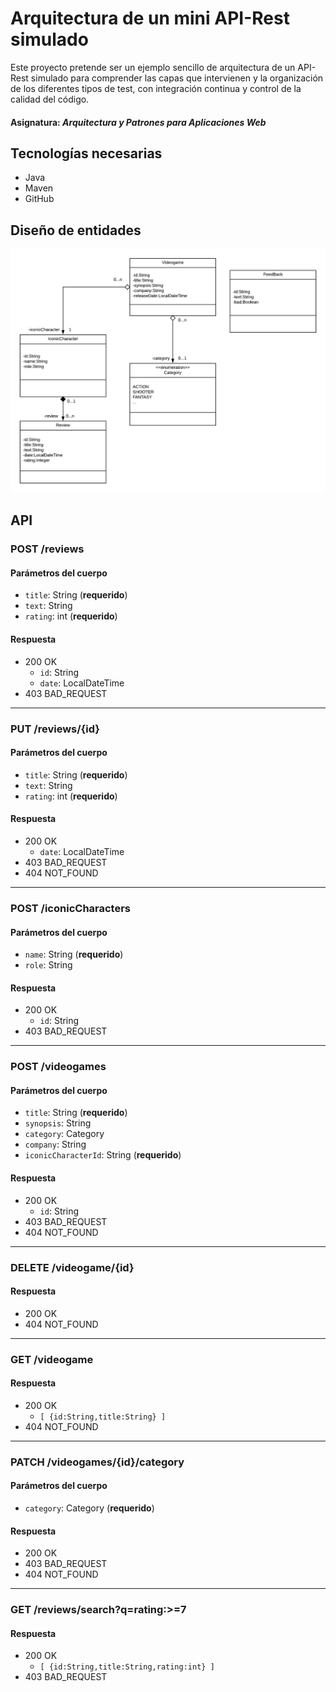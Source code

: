 # Arquitectura de un mini API-Rest simulado
 Este proyecto pretende ser un ejemplo sencillo de arquitectura de un API-Rest simulado para comprender las capas que intervienen y la organización de los diferentes tipos de test, con integración continua y control de la calidad del código.
 #### Asignatura: *Arquitectura y Patrones para Aplicaciones Web*


## Tecnologías necesarias
* Java
* Maven
* GitHub

## Diseño de entidades
![Entidades](https://github.com/BrunoML1991/APAW-ECP2-BrunoMartin/blob/master/docs/Entidades.png)

## API
### POST /reviews
#### Parámetros del cuerpo
- `title`: String (**requerido**)
- `text`: String
- `rating`: int (**requerido**)
#### Respuesta
- 200 OK
  - `id`: String
  - `date`: LocalDateTime
- 403 BAD_REQUEST
---
### PUT /reviews/{id}
#### Parámetros del cuerpo
- `title`: String (**requerido**)
- `text`: String
- `rating`: int (**requerido**)
#### Respuesta
- 200 OK
    - `date`: LocalDateTime
- 403 BAD_REQUEST
- 404 NOT_FOUND
---
### POST /iconicCharacters
#### Parámetros del cuerpo
- `name`: String (**requerido**)
- `role`: String
#### Respuesta
- 200 OK
    - `id`: String
- 403 BAD_REQUEST
---
### POST /videogames
#### Parámetros del cuerpo
- `title`: String (**requerido**)
- `synopsis`: String
- `category`: Category
- `company`: String
- `iconicCharacterId`: String (**requerido**)
#### Respuesta
- 200 OK
  - `id`: String
- 403 BAD_REQUEST
- 404 NOT_FOUND
---
### DELETE /videogame/{id}
#### Respuesta
- 200 OK
- 404 NOT_FOUND
---
### GET /videogame
#### Respuesta
- 200 OK
  - `[ {id:String,title:String} ]`
- 404 NOT_FOUND
---
### PATCH /videogames/{id}/category
#### Parámetros del cuerpo
- `category`: Category (**requerido**)
#### Respuesta
- 200 OK
- 403 BAD_REQUEST
- 404 NOT_FOUND
---
### GET /reviews/search?q=rating:>=7
#### Respuesta
- 200 OK
  - `[ {id:String,title:String,rating:int} ]`
- 403 BAD_REQUEST